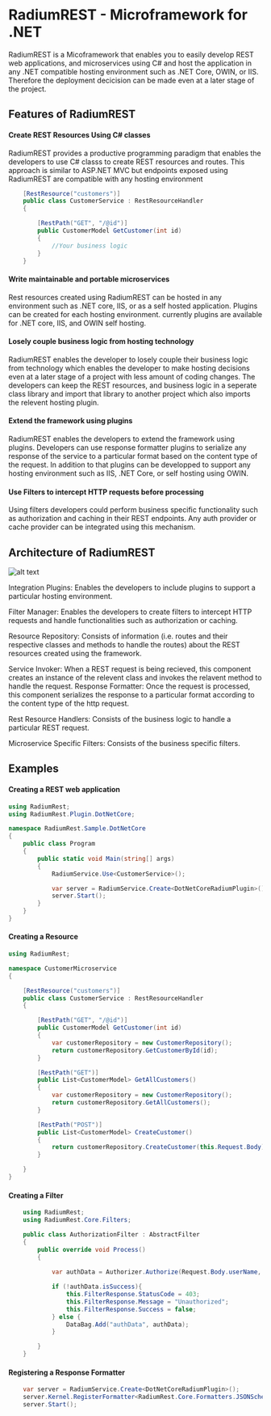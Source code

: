 # RadiumREST - Microframework for .NET

RadiumREST is a Micoframework that enables you to easily develop REST web applications, and microservices using C# and host the application in any .NET compatible hosting environment such as .NET Core, OWIN, or IIS. Therefore the deployment decicision can be made even at a later stage of the project.


## Features of RadiumREST

#### Create REST Resources Using C# classes 

RadiumREST provides a productive programming paradigm that enables the developers to use C# classs to create REST resources and routes. This approach is similar to ASP.NET MVC but endpoints exposed using RadiumREST are compatible with any hosting environment

```csharp
    [RestResource("customers")]
    public class CustomerService : RestResourceHandler
    {

        [RestPath("GET", "/@id")]
        public CustomerModel GetCustomer(int id)
        {
            //Your business logic
        }
    }
```


#### Write maintainable and portable microservices

Rest resources created using RadiumREST can be hosted in any environment such as .NET core, IIS, or as a self hosted application. Plugins can be created for each hosting environment. currently plugins are available for .NET core, IIS, and OWIN self hosting.


#### Losely couple business logic from hosting technology

RadiumREST enables the developer to losely couple their business logic from technology which enables the developer to make hosting decisions even at a later stage of a project with less amount of coding changes. The developers can keep the REST resources, and business logic in a seperate class library and import that library to another project which also imports the relevent hosting plugin.


#### Extend the framework using plugins

RadiumREST enables the developers to extend the framework using plugins. Developers can use response formatter plugins to serialize any response of the service to a particular format based on the content type of the request. In addition to that plugins can be developped to support any hosting environment such as IIS, .NET Core, or self hosting using OWIN.

#### Use Filters to intercept HTTP requests before processing

Using filters developers could perform business specific functionality such as authorization and caching in their REST endpoints. Any auth provider or cache provider can be integrated using this mechanism.

## Architecture of RadiumREST

![alt text](https://github.com/99xt/RadiumRest/raw/master/doc/architecture.png)

Integration Plugins: Enables the developers to include plugins to support a particular hosting environment.

Filter Manager: Enables the developers to create filters to intercept HTTP requests and handle functionalities such as authorization or caching.

Resource Repository: Consists of information (i.e. routes and their respective classes and methods to handle the routes) about the REST resources created using the framework.

Service Invoker: When a REST request is being recieved, this component creates an instance of the relevent class and invokes the relavent method to handle the request. 
Response Formatter: Once the request is processed, this component serializes the response to a particular format according to the content type of the http request.

Rest Resource Handlers: Consists of the business logic to handle a particular REST request.

Microservice Specific Filters: Consists of the business specific filters.


## Examples

#### Creating a REST web application

```csharp
using RadiumRest;
using RadiumRest.Plugin.DotNetCore;

namespace RadiumRest.Sample.DotNetCore
{
    public class Program
    {
        public static void Main(string[] args)
        {
            RadiumService.Use<CustomerService>();

            var server = RadiumService.Create<DotNetCoreRadiumPlugin>();
            server.Start();
        }
    }
}
```


#### Creating a Resource

```csharp
using RadiumRest;

namespace CustomerMicroservice
{

    [RestResource("customers")]
    public class CustomerService : RestResourceHandler
    {

        [RestPath("GET", "/@id")]
        public CustomerModel GetCustomer(int id)
        {           
            var customerRepository = new CustomerRepository();
            return customerRepository.GetCustomerById(id);
        }

        [RestPath("GET")]
        public List<CustomerModel> GetAllCustomers()
        {
            var customerRepository = new CustomerRepository();
            return customerRepository.GetAllCustomers();
        }

        [RestPath("POST")]
        public List<CustomerModel> CreateCustomer()
        {
            return customerRepository.CreateCustomer(this.Request.Body);
        }

    }
}

```


#### Creating a Filter

```csharp
    using RadiumRest;
    using RadiumRest.Core.Filters;

    public class AuthorizationFilter : AbstractFilter
    {
        public override void Process()
        {
            
            var authData = Authorizer.Authorize(Request.Body.userName, Request.Body.password);

            if (!authData.isSuccess){
                this.FilterResponse.StatusCode = 403;
                this.FilterResponse.Message = "Unauthorized";
                this.FilterResponse.Success = false;
            } else {
                DataBag.Add("authData", authData);
            }

        }
    }
```


#### Registering a Response Formatter

```csharp
    var server = RadiumService.Create<DotNetCoreRadiumPlugin>();
    server.Kernel.RegisterFormatter<RadiumRest.Core.Formatters.JSONSchemaFormatter>();
    server.Start();
```